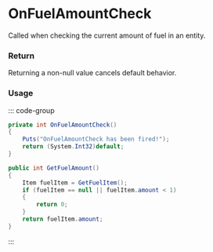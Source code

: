 # OnFuelAmountCheck
<Badge type="info" text="Fuel"/><Badge type="danger" text="Carbon Compatible"/><Badge type="warning" text="Oxide Compatible"/>
Called when checking the current amount of fuel in an entity.

### Return
Returning a non-null value cancels default behavior.

### Usage
::: code-group
```csharp [Example]
private int OnFuelAmountCheck()
{
	Puts("OnFuelAmountCheck has been fired!");
	return (System.Int32)default;
}
```
```csharp [Source — Assembly-CSharp @ EntityFuelSystem]
public int GetFuelAmount()
{
	Item fuelItem = GetFuelItem();
	if (fuelItem == null || fuelItem.amount < 1)
	{
		return 0;
	}
	return fuelItem.amount;
}

```
:::
